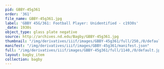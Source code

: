 ```yaml
---
pid: GBBY-45g361
order: '361'
file_name: GBBY-45g361.jpg
label: 'GBBY 45G/361: Football Player: Unidentified - c1930s'
_date: 1930s
object_type: glass plate negative
source: http://archives.nd.edu/Bagby/GBBY-45g361.jpg
thumbnail: "/img/derivatives/iiif/images/GBBY-45g361/full/250,/0/default.jpg"
manifest: "/img/derivatives/iiif/images/GBBY-45g361/manifest.json"
full: "/img/derivatives/iiif/images/GBBY-45g361/full/1140,/0/default.jpg"
layout: bagby_item
collection: bagby
---
```


